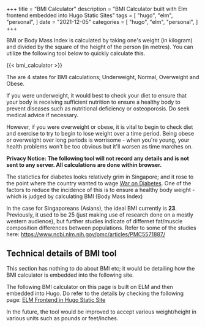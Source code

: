 +++
title = "BMI Calculator"
description = "BMI Calculator built with Elm frontend embedded into Hugo Static Sites"
tags = [
    "hugo",
    "elm",
    "personal",
]
date = "2021-12-05"
categories = [
    "hugo",
    "elm",
    "personal",
]
+++

BMI or Body Mass Index is calculated by taking one's weight (in kilogram) and divided by the square of the height of the person (in metres). You can utilize the following tool below to quickly calculate this.

{{< bmi_calculator >}}

The are 4 states for BMI calculations; Underweight, Normal, Overweight and Obese. 

If you were underweight, it would best to check your diet to ensure that your body is receiving sufficient nutrition to ensure a healthy body to prevent diseases such as nutritional deficiency or osteoporosis. Do seek medical advice if necessary.

However, if you were overweight or obese, it is vital to begin to check diet and exercise to try to begin to lose weight over a time period. Being obese or overweight over long periods is worrisome - when you're young, your health problems won't be too obvious but it'll worsen as time marches on.

__Privacy Notice: The following tool will not record any details and is not sent to any server. All calculations are done within browser.__

The statictics for diabetes looks relatively grim in Singapore; and it rose to the point where the country wanted to wage [War on Diabetes](https://www.healthhub.sg/live-healthy/1273/d-day-for-diabetes). One of the factors to reduce the incidence of this is to ensure a healthy body weight - which is judged by calculating BMI (Body Mass Index)

In the case for Singaporeans (Asians), the ideal BMI currently is __23__. Previously, it used to be 25 (just making use of research done on a mostly western audience), but further studies indicate of differnet fat/muscle composition differences between populations. Refer to some of the studies here: https://www.ncbi.nlm.nih.gov/pmc/articles/PMC5571887/

## Technical details of BMI tool

This section has nothing to do about BMI etc; it would be detailing how the BMI calculator is embedded into the following site.

The following BMI calculator on this page is built on ELM and then embedded into Hugo. Do refer to the details by checking the following page: [ELM Frontend in Hugo Static Site](/elm-frontend-in-hugo-static-site/)

In the future, the tool would be improved to accept various weight/height in various units such as pounds or feet/inches.
